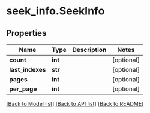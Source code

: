 # seek_info.SeekInfo

## Properties
Name | Type | Description | Notes
------------ | ------------- | ------------- | -------------
**count** | **int** |  | [optional]
**last_indexes** | **str** |  | [optional]
**pages** | **int** |  | [optional]
**per_page** | **int** |  | [optional]

[[Back to Model list]](../README.md#documentation-for-models) [[Back to API list]](../README.md#documentation-for-api-endpoints) [[Back to README]](../README.md)
